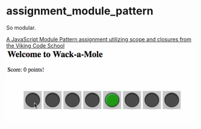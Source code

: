 # assignment_module_pattern
So modular.

[A JavaScript Module Pattern assignment utilizing scope and closures from the Viking Code School](http://www.vikingcodeschool.com)
![viking_wac_a_mole.gif](viking_wac_a_mole.gif)

